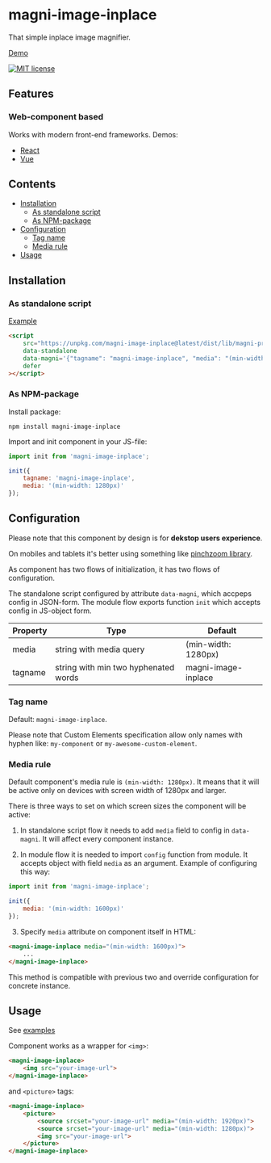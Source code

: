 # magni-image-inplace

That simple inplace image magnifier.

[Demo](https://tatarianbarbarian.github.io/magni-image-inplace/)

[![MIT license](https://img.shields.io/badge/license-MIT-brightgreen.svg)](http://opensource.org/licenses/MIT)

## Features

### Web-component based
Works with modern front-end frameworks.
Demos:
- [React](https://codesandbox.io/s/magni-image-inplace-react-example-8cox6)
- [Vue](https://codesandbox.io/s/magni-image-inplace-vue-example-gvehq)

## Contents
  - [Installation](#installation)
    - [As standalone script](#as-standalone-script)
    - [As NPM-package](#as-npm-package)
  - [Configuration](#configuration)
    - [Tag name](#tag-name)
    - [Media rule](#media-rule)
  - [Usage](#usage)

## Installation 

### As standalone script 

[Example](https://codesandbox.io/s/magni-image-inplace-standalone-script-example-s3z7y?file=/index.html:95-107)

```html
<script 
    src="https://unpkg.com/magni-image-inplace@latest/dist/lib/magni-preview-inplace.umd.js"
    data-standalone
    data-magni='{"tagname": "magni-image-inplace", "media": "(min-width: 1280px)"}'
    defer
></script>
```

### As NPM-package 

Install package:

```
npm install magni-image-inplace
```

Import and init component in your JS-file:

```js
import init from 'magni-image-inplace';

init({
    tagname: 'magni-image-inplace',
    media: '(min-width: 1280px)'
});
```

## Configuration

Please note that this component by design is for **dekstop users experience**. 

On mobiles and tablets it's better using something like [pinchzoom library](https://manuelstofer.github.io/pinchzoom/).

As component has two flows of initialization, it has two flows of configuration.

The standalone script configured by attribute `data-magni`, which accpeps config in JSON-form. 
The module flow exports function `init` which accepts config in JS-object form.

| Property | Type                                 | Default             |
|----------|--------------------------------------|---------------------|
| media    | string with media query              | (min-width: 1280px) |
| tagname  | string with min two hyphenated words | magni-image-inplace |


### Tag name

Default: `magni-image-inplace`.

Please note that Custom Elements specification allow only names with hyphen like: `my-component` or `my-awesome-custom-element`.

### Media rule

Default component's media rule is `(min-width: 1280px)`. 
It means that it will be active only on devices with screen width of 1280px and larger.

There is three ways to set on which screen sizes the component will be active:

1. In standalone script flow it needs to add `media` field to config in `data-magni`.
It will affect every component instance.

2. In module flow it is needed to import `config` function from module. It accepts object with field `media` as an argument.
Example of configuring this way:

```js
import init from 'magni-image-inplace';

init({
    media: '(min-width: 1600px)'
});
```

3. Specify `media` attribute on component itself in HTML:

```html
<magni-image-inplace media="(min-width: 1600px)">
    ...
</magni-image-inplace>
```

This method is compatible with previous two and override configuration for concrete instance.

## Usage

See [examples](https://tatarianbarbarian.github.io/magni-image-inplace/)

Component works as a wrapper for `<img>`:

```html
<magni-image-inplace>
    <img src="your-image-url">
</magni-image-inplace>
```

and `<picture>` tags:

```html
<magni-image-inplace>
    <picture>
        <source srcset="your-image-url" media="(min-width: 1920px)">
        <source srcset="your-image-url" media="(min-width: 1280px)">
        <img src="your-image-url">
    </picture>
</magni-image-inplace>
```
